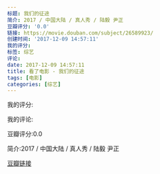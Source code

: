 ```yaml
---
标题: 我们的征途
简介: 2017 / 中国大陆 / 真人秀 / 陆毅 尹正
豆瓣评分: '0.0'
链接: https://movie.douban.com/subject/26589923/
创建时间: '2017-12-09 14:57:11'
我的评分:
标签: 综艺
评论:
date: 2017-12-09 14:57:11
title: 看了电影 - 我们的征途
tags: [电影]
categories: [综艺]
---
```


我的评分:

我的评论:

豆瓣评分:0.0

简介:2017 / 中国大陆 / 真人秀 / 陆毅 尹正

[豆瓣链接](https://movie.douban.com/subject/26589923/)

